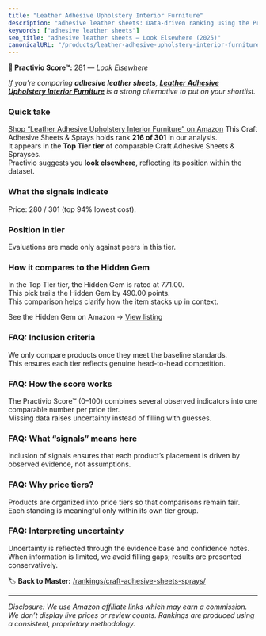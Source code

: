 ```yaml
---
title: "Leather Adhesive Upholstery Interior Furniture"
description: "adhesive leather sheets: Data-driven ranking using the Practivio Score™. Positioned by quality, value, demand, findability, momentum."
keywords: ["adhesive leather sheets"]
seo_title: "adhesive leather sheets — Look Elsewhere (2025)"
canonicalURL: "/products/leather-adhesive-upholstery-interior-furniture-B09YNBH5H3/"
---
```


**🚫 Practivio Score™:** 281 — _Look Elsewhere_


*If you're comparing **adhesive leather sheets**, **[Leather Adhesive Upholstery Interior Furniture](https://www.amazon.com/dp/B09YNBH5H3?tag=practivio-20)** is a strong alternative to put on your shortlist.*
### Quick take
[Shop “Leather Adhesive Upholstery Interior Furniture” on Amazon](https://www.amazon.com/dp/B09YNBH5H3?tag=practivio-20)
This Craft Adhesive Sheets & Sprays holds rank **216 of 301** in our analysis.  
It appears in the **Top Tier tier** of comparable Craft Adhesive Sheets & Sprayses.  
Practivio suggests you **look elsewhere**, reflecting its position within the dataset.

### What the signals indicate
Price: 280 / 301 (top 94% lowest cost).  

### Position in tier
Evaluations are made only against peers in this tier.

### How it compares to the Hidden Gem
In the Top Tier tier, the Hidden Gem is rated at 771.00.  
This pick trails the Hidden Gem by 490.00 points.  
This comparison helps clarify how the item stacks up in context.  

See the Hidden Gem on Amazon → [View listing](https://www.amazon.com/dp/B0F7J3L2T2?tag=practivio-20)

### FAQ: Inclusion criteria
We only compare products once they meet the baseline standards.  
This ensures each tier reflects genuine head-to-head competition.

### FAQ: How the score works
The Practivio Score™ (0–100) combines several observed indicators into one comparable number per price tier.  
Missing data raises uncertainty instead of filling with guesses.

### FAQ: What “signals” means here
Inclusion of signals ensures that each product’s placement is driven by observed evidence, not assumptions.

### FAQ: Why price tiers?
Products are organized into price tiers so that comparisons remain fair.  
Each standing is meaningful only within its own tier group.

### FAQ: Interpreting uncertainty
Uncertainty is reflected through the evidence base and confidence notes.  
When information is limited, we avoid filling gaps; results are presented conservatively.


🏷️ **Back to Master:** [/rankings/craft-adhesive-sheets-sprays/](/rankings/craft-adhesive-sheets-sprays/)

---
_Disclosure: We use Amazon affiliate links which may earn a commission. We don’t display live prices or review counts. Rankings are produced using a consistent, proprietary methodology._
